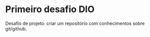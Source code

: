 # Primeiro desafio DIO
Desafio de projeto: criar um repositório com conhecimentos sobre git/github.
